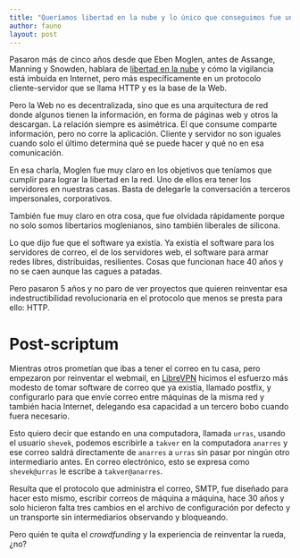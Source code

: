 ```yaml
---
title: "Queríamos libertad en la nube y lo único que conseguimos fue una web más compleja"
author: fauno
layout: post
---
```


Pasaron más de cinco años desde que Eben Moglen, antes de Assange,
Manning y Snowden, hablara de [libertad en la
nube](http://endefensadelsl.org/libertad_en_la_nube.html) y cómo la
vigilancia está imbuida en Internet, pero más específicamente en un
protocolo cliente-servidor que se llama HTTP y es la base de la Web.

Pero la Web no es decentralizada, sino que es una arquitectura de red
donde algunos tienen la información, en forma de páginas web y otros la
descargan.  La relación siempre es asimétrica.  El que consume comparte
información, pero no corre la aplicación.  Cliente y servidor no son
iguales cuando solo el último determina qué se puede hacer y qué no en
esa comunicación.

En esa charla, Moglen fue muy claro en los objetivos que teníamos que
cumplir para lograr la libertad en la red.  Uno de ellos era tener los
servidores en nuestras casas.  Basta de delegarle la conversación a
terceros impersonales, corporativos.

También fue muy claro en otra cosa, que fue olvidada rápidamente porque
no solo somos libertarios moglenianos, sino también liberales de
silicona.

Lo que dijo fue que el software ya existía.  Ya existía el software para
los servidores de correo, el de los servidores web, el software para
armar redes libres, distribuidas, resilientes.  Cosas que funcionan hace
40 años y no se caen aunque las cagues a patadas.

Pero pasaron 5 años y no paro de ver proyectos que quieren reinventar
esa indestructibilidad revolucionaria en el protocolo que menos se
presta para ello: HTTP.


# Post-scriptum

Mientras otros prometían que ibas a tener el correo en tu casa, pero
empezaron por reinventar el webmail, en
[LibreVPN](http://librevpn.org.ar) hicimos el esfuerzo más modesto de
tomar software de correo que ya existía, llamado postfix, y configurarlo
para que envíe correo entre máquinas de la misma red y también hacia
Internet, delegando esa capacidad a un tercero bobo cuando fuera
necesario.

Esto quiero decir que estando en una computadora, llamada `urras`,
usando el usuario `shevek`, podemos escribirle a `takver` en la
computadora `anarres` y ese correo saldrá directamente de `anarres` a
`urras` sin pasar por ningún otro intermediario antes.  En correo
electrónico, esto se expresa como `shevek@urras` le escribe a
`takver@anarres`.

Resulta que el protocolo que administra el correo, SMTP, fue diseñado
para hacer esto mismo, escribir correos de máquina a máquina, hace 30
años y solo hicieron falta tres cambios en el archivo de configuración
por defecto y un transporte sin intermediarios observando y bloqueando.

Pero quién te quita el _crowdfunding_ y la experiencia de reinventar la
rueda, ¿no?
